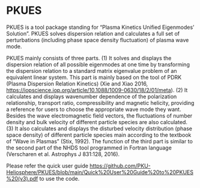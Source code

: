 # PKUES
PKUES is a tool package standing for “Plasma Kinetics Unified Eigenmodes’ Solution”. PKUES solves dispersion relation and calculates a full set of perturbations (including phase space density fluctuation) of plasma wave mode.

PKUES mainly consists of three parts. (1) It solves and displays the dispersion relation of all possible eigenmodes at one time by transforming the dispersion relation to a standard matrix eigenvalue problem of an equivalent linear system. This part is mainly based on the tool of PDRK (Plasma Dispersion Relation Kinetics) (Xie and Xiao 2016, https://iopscience.iop.org/article/10.1088/1009-0630/18/2/01/meta). (2) It calculates and displays wavenumber dependence of the polarization relationship, transport ratio, compressibility and magnetic helicity, providing a reference for users to choose the appropriate wave mode they want. Besides the wave electromagnetic field vectors, the fluctuations of number density and bulk velocity of different particle species are also calculated. (3) It also calculates and displays the disturbed velocity distribution (phase space density) of different particle species main according to the textbook of “Wave in Plasmas” (Stix, 1992). The function of the third part is similar to the second part of the NHDS tool programmed in Fortran language (Verscharen et al. Astrophys J 831:128, 2016).

Please refer the quick user guide
https://github.com/PKU-Heliosphere/PKUES/blob/main/Quick%20User%20Guide%20to%20PKUES%20(v3).pdf
to use the code.
